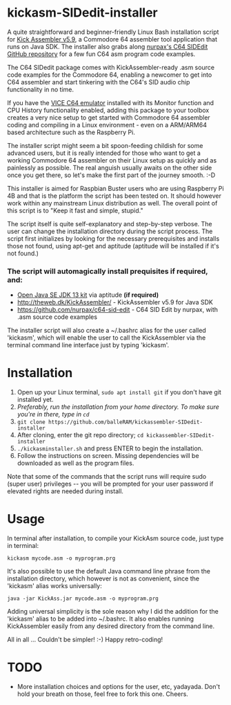 # kickasm-SIDedit-installer

A quite straightforward and beginner-friendly Linux Bash installation script for [Kick Assembler v5.9](http://www.theweb.dk/KickAssembler/Main.html#frontpage), a Commodore 64 assembler tool application that runs on Java SDK. The installer also grabs along [nurpax's C64 SIDEdit GitHub repository](https://github.com/nurpax/c64-sid-edit) for a few fun C64 asm program code examples.

The C64 SIDedit package comes with KickAssembler-ready .asm source code examples for the Commodore 64, enabling a newcomer to get into C64 assembler and start tinkering with the C64's SID audio chip functionality in no time.

If you have the [VICE C64 emulator](http://vice-emu.sourceforge.net/) installed with its Monitor function and CPU History functionality enabled, adding this package to your toolbox creates a very nice setup to get started with Commodore 64 assembler coding and compiling in a Linux environment - even on a ARM/ARM64 based architecture such as the Raspberry Pi.

The installer script might seem a bit spoon-feeding childish for some advanced users, but it is really intended for those who want to get a working Commodore 64 assembler on their Linux setup as quickly and as painlessly as possible. The real anguish usually awaits on the other side once you get there, so let's make the first part of the journey smooth. :-D 

This installer is aimed for Raspbian Buster users who are using Raspberry Pi 4B and that is the platform the script has been tested on. It should however work within any mainstream Linux distribution as well. The overall point of this script is to "Keep it fast and simple, stupid."

The script itself is quite self-explanatory and step-by-step verbose. The user can change the installation directory during the script process. The script first initializes by looking for the necessary prerequisites and installs those not found, using apt-get and aptitude (aptitude will be installed if it's not found.)

### The script will automagically install prequisites if required, and:

- [Open Java SE JDK 13 kit](https://openjdk.java.net/projects/jdk/13/) via aptitude **(if required)**
- http://theweb.dk/KickAssembler/ - KickAssembler v5.9 for Java SDK
- https://github.com/nurpax/c64-sid-edit - C64 SID Edit by nurpax, with .asm source code examples

The installer script will also create a ~/.bashrc alias for the user called 'kickasm', which will enable the user to call the KickAssembler via the terminal command line interface just by typing 'kickasm'.

Installation
============

1. Open up your Linux terminal, ```sudo apt install git``` if you don't have git installed yet.
2. _Preferably, run the installation from your home directory. To make sure you're in there, type in ```cd```_
2. ```git clone https://github.com/balleRAM/kickassembler-SIDedit-installer```
3. After cloning, enter the git repo directory; ```cd kickassembler-SIDedit-installer```
4. ```./kickasminstaller.sh``` and press ENTER to begin the installation.
5. Follow the instructions on screen. Missing dependencies will be downloaded as well as the program files.

Note that some of the commands that the script runs will require sudo (super user) privileges -- you will be prompted for your user password if elevated rights are needed during install.

Usage
=====

In terminal after installation, to compile your KickAsm source code, just type in terminal:

```kickasm mycode.asm -o myprogram.prg```

It's also possible to use the default Java command line phrase from the installation directory, which however is not as convenient, since the 'kickasm' alias works universally:

```java -jar KickAss.jar mycode.asm -o myprogram.prg```

Adding universal simplicity is the sole reason why I did the addition for the 'kickasm' alias to be added into ~/.bashrc. It also enables running KickAssembler easily from any desired directory from the command line.

All in all ... Couldn't be simpler! :-) Happy retro-coding!

TODO
====

- More installation choices and options for the user, etc, yadayada. Don't hold your breath on those, feel free to fork this one. Cheers.
